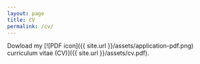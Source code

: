 ```yaml
---
layout: page
title: CV
permalink: /cv/
---
```


Dowload my [![PDF icon]({{ site.url }}/assets/application-pdf.png) curriculum vitae (CV)]({{ site.url }}/assets/cv.pdf).
